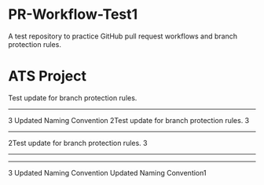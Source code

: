 # PR-Workflow-Test1
A test repository to practice GitHub pull request workflows and branch protection rules.
# ATS Project
Test update for branch protection rules.
******************
3
Updated Naming Convention
2Test update for branch protection rules.
3
****
2Test update for branch protection rules.
3
****
******************
3
Updated Naming Convention
Updated Naming Convention1
